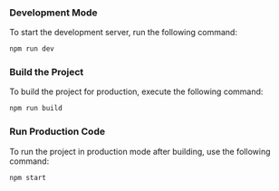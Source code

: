 ### Development Mode

To start the development server, run the following command:

````bash
npm run dev
````

### Build the Project

To build the project for production, execute the following command:

```bash
npm run build
```

### Run Production Code

To run the project in production mode after building, use the following command:

```bash
npm start
````
